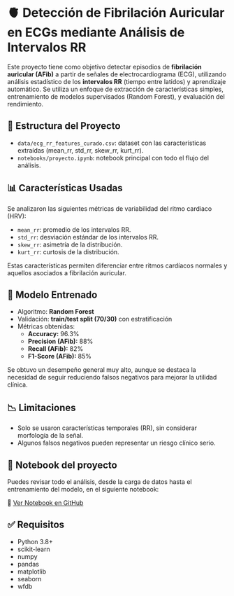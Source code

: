 # 🫀 Detección de Fibrilación Auricular en ECGs mediante Análisis de Intervalos RR

Este proyecto tiene como objetivo detectar episodios de **fibrilación auricular (AFib)** a partir de señales de electrocardiograma (ECG), utilizando análisis estadístico de los **intervalos RR** (tiempo entre latidos) y aprendizaje automático. Se utiliza un enfoque de extracción de características simples, entrenamiento de modelos supervisados (Random Forest), y evaluación del rendimiento.

## 📁 Estructura del Proyecto

- `data/ecg_rr_features_curado.csv`: dataset con las características extraídas (mean_rr, std_rr, skew_rr, kurt_rr).
- `notebooks/proyecto.ipynb`: notebook principal con todo el flujo del análisis.

## 📊 Características Usadas

Se analizaron las siguientes métricas de variabilidad del ritmo cardiaco (HRV):

- `mean_rr`: promedio de los intervalos RR.
- `std_rr`: desviación estándar de los intervalos RR.
- `skew_rr`: asimetría de la distribución.
- `kurt_rr`: curtosis de la distribución.

Estas características permiten diferenciar entre ritmos cardíacos normales y aquellos asociados a fibrilación auricular.

## 🤖 Modelo Entrenado

- Algoritmo: **Random Forest**
- Validación: **train/test split (70/30)** con estratificación
- Métricas obtenidas:
  - **Accuracy:** 96.3%
  - **Precision (AFib):** 88%
  - **Recall (AFib):** 82%
  - **F1-Score (AFib):** 85%

Se obtuvo un desempeño general muy alto, aunque se destaca la necesidad de seguir reduciendo falsos negativos para mejorar la utilidad clínica.

## 📉 Limitaciones

- Solo se usaron características temporales (RR), sin considerar morfología de la señal.
- Algunos falsos negativos pueden representar un riesgo clínico serio.

## 📓 Notebook del proyecto

Puedes revisar todo el análisis, desde la carga de datos hasta el entrenamiento del modelo, en el siguiente notebook:

🔗 [Ver Notebook en GitHub](notebooks/Proyecto.ipynb)

## ✅ Requisitos

- Python 3.8+
- scikit-learn
- numpy
- pandas
- matplotlib
- seaborn
- wfdb
